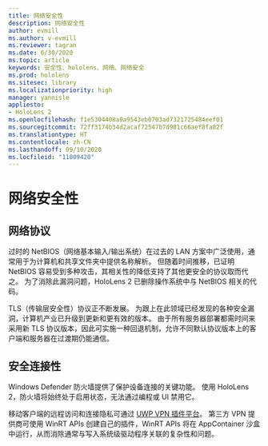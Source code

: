 ```yaml
---
title: 网络安全性
description: 网络安全性
author: evmill
ms.author: v-evmill
ms.reviewer: tagran
ms.date: 6/30/2020
ms.topic: article
keywords: 安全性、hololens、网络、网络安全
ms.prod: hololens
ms.sitesec: library
ms.localizationpriority: high
manager: yannisle
appliesto:
- HoloLens 2
ms.openlocfilehash: f1e5304408a9a9543eb0703ad7321725484eef01
ms.sourcegitcommit: 72ff3174b34d2acaf72547b7d981c66aef8fa82f
ms.translationtype: HT
ms.contentlocale: zh-CN
ms.lasthandoff: 09/10/2020
ms.locfileid: "11009420"
---
```

# 网络安全性

## 网络协议

过时的 NetBIOS（网络基本输入/输出系统）在过去的 LAN 方案中广泛使用，通常用于为计算机和共享文件夹中提供名称解析。 但随着时间推移，已证明 NetBIOS 容易受到多种攻击，其相关性的降低支持了其他更安全的协议取而代之。 为了消除此漏洞问题，HoloLens 2 已删除操作系统中与 NetBIOS 相关的代码。

TLS（传输层安全性）协议正不断发展。 为跟上在此领域已经发现的各种安全漏洞，计算机产业已升级到更新和更有效的版本。 由于所有服务器部署都需时间来采用新 TLS 协议版本，因此可实施一种回退机制，允许不同默认协议版本上的客户端和服务器在过渡期仍能通信。

## 安全连接性 

Windows Defender 防火墙提供了保护设备连接的关键功能。 使用 HoloLens 2，防火墙将始终处于启用状态，无法通过编程或 UI 禁用它。

移动客户端的远程访问和连接隐私可通过 [UWP VPN 插件平台](https://docs.microsoft.com/uwp/api/Windows.Networking.Vpn?view=winrt-19041)。 第三方 VPN 提供商可使用 WinRT APIs 创建自己的插件，WinRT APIs 将在 AppContainer 沙盒中运行，从而消除通常与写入系统级驱动程序关联的复杂性和问题。
